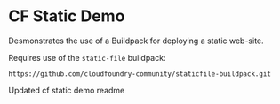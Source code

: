 CF Static Demo
==============

Desmonstrates the use of a Buildpack for deploying a static web-site.

Requires use of the `static-file` buildpack:

    https://github.com/cloudfoundry-community/staticfile-buildpack.git

Updated cf static demo readme 
